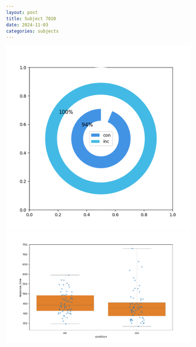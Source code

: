 ```yaml
---
layout: post
title: Subject 7020
date: 2024-11-03
categories: subjects
---
```


![](data/7020/run-3/7020_accuracy_by_condition.png)
![](data/7020/run-3/7020_rt.png)
